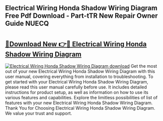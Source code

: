 ## Electrical Wiring Honda Shadow Wiring Diagram Free Pdf Download - Part-tTR New Repair Owner Guide NUECQ

# <h2><a href="http://dfsgvb6.blite.top/?on=Electrical+Wiring+Honda+Shadow+Wiring+Diagram">🔗Download New 👉🔴 Electrical Wiring Honda Shadow Wiring Diagram</a></h2>

[![Electrical Wiring Honda Shadow Wiring Diagram download](https://i.imgur.com/lujVjoI.png)](http://dfsgvb6.blite.top/?on=Electrical+Wiring+Honda+Shadow+Wiring+Diagram)
Get the most out of your new Electrical Wiring Honda Shadow Wiring Diagram with this user manual, covering everything from installation to troubleshooting. To get started with your Electrical Wiring Honda Shadow Wiring Diagram, please read this user manual carefully before use. It includes detailed instructions for product setup, as well as information on how to use its various features and capabilities. Explore the limitless possibilities of list of features with your new Electrical Wiring Honda Shadow Wiring Diagram. Thank You for Choosing Electrical Wiring Honda Shadow Wiring Diagram. We value your trust and support.
